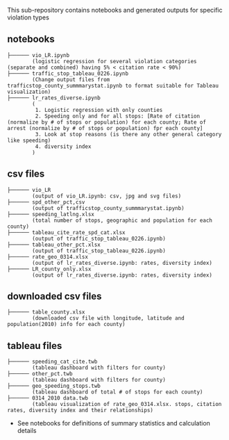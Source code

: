 This sub-repository contains notebooks and generated outputs for specific violation types
<h2 id="folder-structure"> notebooks </h2>

    ├────── vio_LR.ipynb
            (logistic regression for several violation categories (separate and combined) having 5% < citation rate < 90%)
    ├────── traffic_stop_tableau_0226.ipynb
            (Change output files from trafficstop_county_summmarystat.ipynb to format suitable for Tableau visualization)
    ├────── lr_rates_diverse.ipynb
            (
             1. Logistic regression with only counties
             2. Speeding only and for all stops: [Rate of citation (normalize by # of stops or population) for each county; Rate of arrest (normalize by # of stops or population) fpr each county]
             3. Look at stop reasons (is there any other general category like speeding)
             4. diversity index
            )
            
<h2 id="folder-structure"> csv files </h2>  

    ├────── vio_LR
            (output of vio_LR.ipynb: csv, jpg and svg files)
    ├────── spd_other_pct,csv
            (output of trafficstop_county_summmarystat.ipynb)
    ├────── speeding_latlng.xlsx
            (total number of stops, geographic and population for each county)
    ├────── tableau_cite_rate_spd_cat.xlsx
            (output of traffic_stop_tableau_0226.ipynb)
    ├────── tableau_other_pct.xlsx
            (output of traffic_stop_tableau_0226.ipynb)            
    ├────── rate_geo_0314.xlsx
            (output of lr_rates_diverse.ipynb: rates, diversity index)
    ├────── LR_county_only.xlsx
            (output of lr_rates_diverse.ipynb: rates, diversity index)
            
<h2 id="folder-structure"> downloaded csv files </h2>  

    ├────── table_county.xlsx
            (downloaded csv file with longitude, latitude and population(2010) info for each county)

<h2 id="folder-structure"> tableau files </h2>  
    
    ├────── speeding_cat_cite.twb
            (tableau dashboard with filters for county)
    ├────── other_pct.twb
            (tableau dashboard with filters for county)
    ├────── geo_speeding_stops.twb
            (tableau dashboard of total # of stops for each county)
    ├────── 0314_2010 data.twb
            (tableau visualization of rate_geo_0314.xlsx. stops, citation rates, diversity index and their relationships)
            
* See notebooks for definitions of summary statistics and calculation details
